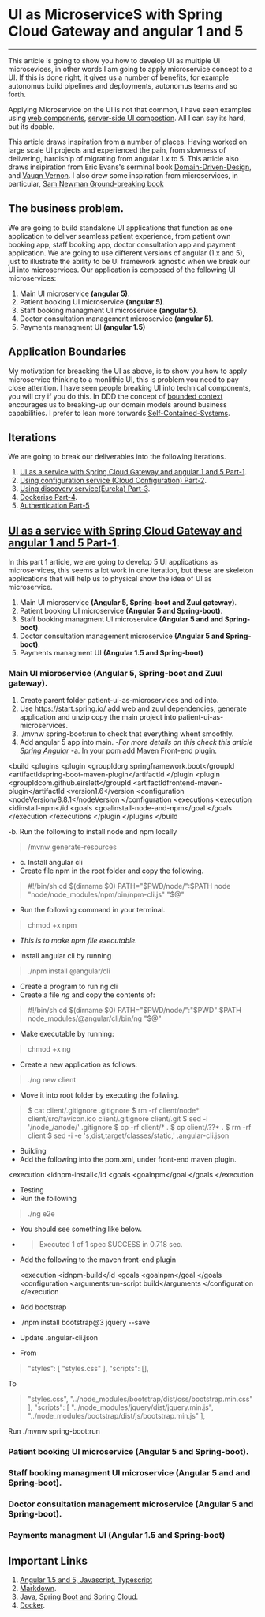 # UI as MicroserviceS with Spring Cloud Gateway and angular 1 and 5
---
This article is going to show you how to develop UI as multiple UI microsevices, in other words I am going to apply microservice concept to a UI. If this is done right, it gives us a number of benefits, for example autonomus build pipelines and deployments, autonomus teams and so forth. 

Applying Microservice on the UI is not that common, I have seen examples using [web components](http://bit.ly/web-components-ui-composition), [server-side UI compostion](http://bit.ly/composite-UI-based-microservice). All I can say its hard, but its doable.    

This article draws inspiration from a number of places. Having worked on large scale UI projects and experienced the pain, from slowness of delivering, hardiship of migrating from angular 1.x to 5. This article also draws insipiration from Eric Evans's serminal book [Domain-Driven-Design](http://bit.ly/ddd-eric-evans), and [Vaugn Vernon](http://bit.ly/ddd-vv). I also drew some inspiration from microservices, in particular, [Sam Newman Ground-breaking book](http://bit.ly/microservices-sm) 

## The business problem.
We are going to build standalone UI applications that function as one application to deliver seamless patient experience, from patient own booking app, staff booking app, doctor consultation app and payment application. We are going to use different versions of angular (1.x and 5), just to illustrate the ability to be UI framework agnostic when we break our UI into microservices. Our application is composed of the following UI microservices:
1. Main UI microservice **(angular 5)**.
2. Patient booking UI microservice **(angular 5)**.
3. Staff booking managment UI microservice **(angular 5)**.
4. Doctor consultation management microservice **(angular 5)**.
5. Payments managment UI **(angular 1.5)**

## Application Boundaries
My motivation for breacking the UI as above, is to show you how to apply microservice thinking to a monlithic UI, this is problem you need to pay close attention. I have seen people breaking UI into technical components, you will cry if you do this. In DDD the concept of [bounded context](http://bit.ly/bounded-context) encourages us to breaking-up our domain models around business capabilities. I prefer to lean more torwards [Self-Contained-Systems](http://bit.ly/2JcwAtm). 

## Iterations
We are going to break our deliverables into the following iterations.

1. [UI as a service with Spring Cloud Gateway and angular 1 and 5 Part-1](#link1).
2. [Using configuration service (Cloud Configuration) Part-2](#link2).
3. [Using discovery service(Eureka) Part-3]((#link3)).
4. [Dockerise Part-4](#link4).
5. [Authentication Part-5](#link5)

## [UI as a service with Spring Cloud Gateway and angular 1 and 5 Part-1](#link1).
In this part 1 article, we are going to develop 5 UI applications as microservices, this seems a lot work in one iteration, but these are skeleton applications that will help us to physical show the idea of UI as microservice. 

1. Main UI microservice **(Angular 5, Spring-boot and Zuul gateway)**.
2. Patient booking UI microservice **(Angular 5 and Spring-boot)**.
3. Staff booking managment UI microservice **(Angular 5 and and Spring-boot)**.
4. Doctor consultation management microservice **(Angular 5 and Spring-boot)**.
5. Payments managment UI **(Angular 1.5 and Spring-boot)**

### Main UI microservice **(Angular 5, Spring-boot and Zuul gateway)**.
1. Create parent folder patient-ui-as-microservices and cd into.
2. Use https://start.spring.io/ add web and zuul dependencies, generate application and unzip copy the main project into patient-ui-as-microservices.
3. ./mvnw spring-boot:run to check that everything whent smoothly.
4. Add angular 5 app into main. 
-_For more details on this check this article [Spring Angular](http://bit.ly/angular5-spring-boot)_
-a. In your pom add Maven Front-end plugin.

<build
    <plugins
        <plugin
            <groupIdorg.springframework.boot</groupId
            <artifactIdspring-boot-maven-plugin</artifactId
        </plugin
        <plugin
            <groupIdcom.github.eirslett</groupId
            <artifactIdfrontend-maven-plugin</artifactId
            <version1.6</version
            <configuration
                <nodeVersionv8.8.1</nodeVersion
            </configuration
            <executions
                <execution
                    <idinstall-npm</id
                    <goals
                        <goalinstall-node-and-npm</goal
                    </goals
                </execution
            </executions
        </plugin
    </plugins
</build




-b. Run the following to install node and npm locally
> /mvnw generate-resources

- c. Install angular cli
- Create file npm in the root folder and copy the following.

> #!/bin/sh
> cd $(dirname $0)
> PATH="$PWD/node/":$PATH
> node "node/node_modules/npm/bin/npm-cli.js" "$@"

- Run the following command in your terminal.
> chmod +x npm

- _This is to make npm file executable._


- Install angular cli by running

> ./npm install @angular/cli

- Create a program to run ng cli
- Create a file _ng_ and copy the contents of:

> #!/bin/sh
cd $(dirname $0)
PATH="$PWD/node/":"$PWD":$PATH
node_modules/@angular/cli/bin/ng "$@"

- Make executable by running:
 > chmod +x ng

- Create a new application as follows:
 > ./ng new client

- Move it into root folder by executing the follwing.

> $ cat client/.gitignore  .gitignore
$ rm -rf client/node* client/src/favicon.ico client/.gitignore client/.git
$ sed -i '/node_/anode/' .gitignore
$ cp -rf client/* .
$ cp client/.??* .
$ rm -rf client
$ sed -i -e 's,dist,target/classes/static,' .angular-cli.json

- Building
- Add the following into the pom.xml, under front-end maven plugin.

 <execution
    <idnpm-install</id
    <goals
        <goalnpm</goal
    </goals
</execution

- Testing
- Run the following

 > ./ng e2e

- You should see something like below.

- > Executed 1 of 1 spec SUCCESS in 0.718 sec.

- Add the following to the maven front-end plugin
   
    <execution
        <idnpm-build</id
        <goals
            <goalnpm</goal
        </goals
        <configuration
            <argumentsrun-script build</arguments
        </configuration
    </execution

- Add bootstrap
- ./npm install bootstrap@3 jquery --save

- Update .angular-cli.json

- From

> "styles": [
    "styles.css"
  ],
  "scripts": [],
  
  To
  > "styles.css",
    "../node_modules/bootstrap/dist/css/bootstrap.min.css"
  ],
  "scripts": [
    "../node_modules/jquery/dist/jquery.min.js",
    "../node_modules/bootstrap/dist/js/bootstrap.min.js"
  ],

Run 
./mvnw spring-boot:run


### Patient booking UI microservice **(Angular 5 and Spring-boot)**.
### Staff booking managment UI microservice **(Angular 5 and and Spring-boot)**.
### Doctor consultation management microservice **(Angular 5 and Spring-boot)**.
### Payments managment UI **(Angular 1.5 and Spring-boot)**

 
## Important Links
1. [Angular 1.5 and 5, Javascript, Typescript](https://link1.com)
2. [Markdown](https://link2.com).
3. [Java, Spring Boot and Spring Cloud](https://link3.com).
4. [Docker](https://link4.com).
